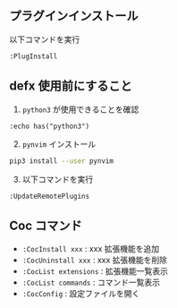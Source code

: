 ## プラグインインストール
以下コマンドを実行
```
:PlugInstall
```
## defx 使用前にすること
1. `python3` が使用できることを確認
```
:echo has("python3")
```
2. `pynvim` インストール
```bash
pip3 install --user pynvim
```
3. 以下コマンドを実行
```
:UpdateRemotePlugins
```

## Coc コマンド
- `:CocInstall xxx` : xxx 拡張機能を追加
- `:CocUninstall xxx` : xxx 拡張機能を削除
- `:CocList extensions` : 拡張機能一覧表示
- `:CocList commands` : コマンド一覧表示
- `:CocConfig` : 設定ファイルを開く
